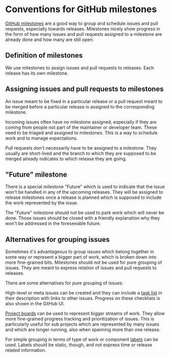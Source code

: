 # Conventions for GitHub milestones

[GitHub milestones](https://help.github.com/articles/about-milestones/) are a
good way to group and schedule issues and pull requests, especially towards
releases. Milestones nicely show progress in the form of how many issues and
pull requests assigned to a milestone are already done and how many are still
open.

## Definition of milestones

We use milestones to assign issues and pull requests to releases. Each release
has its own milestone.

## Assigning issues and pull requests to milestones

An issue meant to be fixed in a particular release or a pull request meant to be
merged before a particular release is assigned to the corresponding milestone.

Incoming issues often have no milestone assigned, especially if they are coming
from people not part of the maintainer or developer team. These need to be
triaged and assigned to milestones. This is a way to schedule work and to manage
expectations.

Pull requests don't necessarily have to be assigned to a milestone. They usually
are short-lived and the branch to which they are supposed to be merged already
indicates to which release they are going.

## "Future" milestone

There is a special milestone "Future" which is used to indicate that the issue
won't be handled in any of the upcoming releases. They will be assigned to
release milestones once a release is planned which is supposed to include the
work represented by the issue.

The "Future" milestone should not be used to park work which will never be done.
Those issues should be closed with a friendly explanation why they won't be
addressed in the foreseeable future.

## Alternatives for grouping issues

Sometimes it's advantageous to group issues which belong together in some way or
represent a bigger part of work, which is broken down into more fine-grained
bits. Milestones should not be used for pure grouping of issues. They are meant
to express relation of issues and pull requests to releases.

There are some alternatives for pure grouping of issues:

High-level or meta issues can be created and they can include a [task
list](https://help.github.com/articles/about-task-lists/) in their description
with links to other issues. Progress on these checklists is also shown in the
GitHub UI.

[Project boards](https://help.github.com/articles/about-project-boards/) can be
used to represent bigger streams of work. They allow more fine-grained progress
tracking and prioritization of issues. This is particularly useful for sub
projects which are represented by many issues and which are longer running, also
when spanning more than one release.

For simple grouping in terms of type of work or component
[labels](https://github.com/dtr-org/unit-e-docs/blob/master/project/issues.md#labels)
can be used. Labels should be static, though, and not express time or release
related information.
